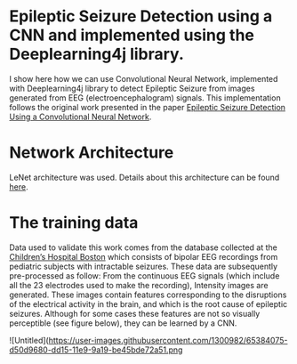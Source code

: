 # Epileptic Seizure Detection using a CNN and implemented using the Deeplearning4j library.

I show here how we can use Convolutional Neural Network, implemented with Deeplearning4j library to detect Epileptic Seizure from images generated from EEG (electroencephalogram) signals. This implementation follows the original work presented in the paper [Epileptic Seizure Detection Using a Convolutional Neural Network](http://oatao.univ-toulouse.fr/24138/).

# Network Architecture
LeNet architecture was used. Details about this architecture can be found [here](https://www.ics.uci.edu/~welling/teaching/273ASpring09/lecun-89e.pdf).

# The training data
Data used to validate this work comes from the database collected at the [Children’s Hospital Boston](https://archive.physionet.org/pn6/chbmit/) which consists of bipolar EEG recordings from pediatric subjects with intractable seizures. These data are subsequently pre-processed as follow: From the continuous EEG signals (which include all the 23 electrodes used to make the recording), Intensity images are generated. These images contain features corresponding to the disruptions of the electrical activity in the brain, and which is the root cause of epileptic seizures. Although for some cases these features are not so visually perceptible (see figure below), they can be learned by a CNN.

![Untitled](https://user-images.githubusercontent.com/1300982/65384075-d50d9680-dd15-11e9-9a19-be45bde72a51.png


